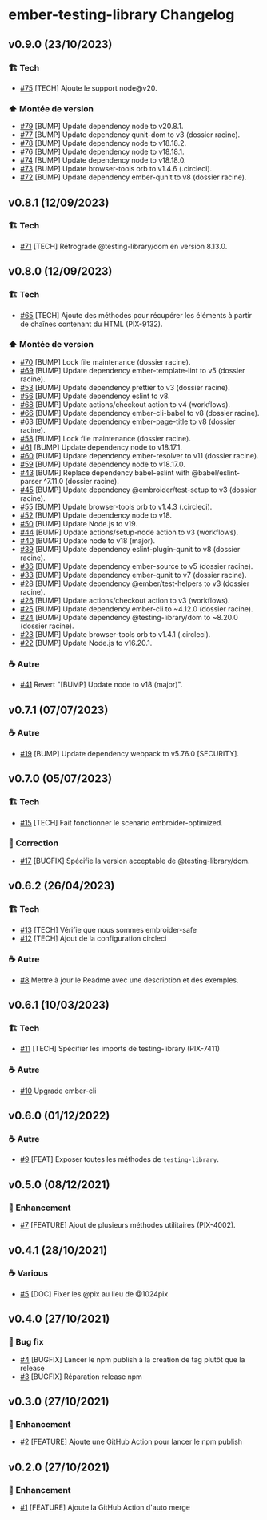 # ember-testing-library Changelog

## v0.9.0 (23/10/2023)


### :building_construction: Tech
- [#75](https://github.com/1024pix/ember-testing-library/pull/75) [TECH] Ajoute le support node@v20.

### :arrow_up: Montée de version
- [#79](https://github.com/1024pix/ember-testing-library/pull/79) [BUMP] Update dependency node to v20.8.1.
- [#77](https://github.com/1024pix/ember-testing-library/pull/77) [BUMP] Update dependency qunit-dom to v3 (dossier racine).
- [#78](https://github.com/1024pix/ember-testing-library/pull/78) [BUMP] Update dependency node to v18.18.2.
- [#76](https://github.com/1024pix/ember-testing-library/pull/76) [BUMP] Update dependency node to v18.18.1.
- [#74](https://github.com/1024pix/ember-testing-library/pull/74) [BUMP] Update dependency node to v18.18.0.
- [#73](https://github.com/1024pix/ember-testing-library/pull/73) [BUMP] Update browser-tools orb to v1.4.6 (.circleci).
- [#72](https://github.com/1024pix/ember-testing-library/pull/72) [BUMP] Update dependency ember-qunit to v8 (dossier racine).

## v0.8.1 (12/09/2023)


### :building_construction: Tech
- [#71](https://github.com/1024pix/ember-testing-library/pull/71) [TECH] Rétrograde @testing-library/dom en version 8.13.0.

## v0.8.0 (12/09/2023)


### :building_construction: Tech
- [#65](https://github.com/1024pix/ember-testing-library/pull/65) [TECH] Ajoute des méthodes pour récupérer les éléments à partir de chaînes contenant du HTML (PIX-9132).

### :arrow_up: Montée de version
- [#70](https://github.com/1024pix/ember-testing-library/pull/70) [BUMP] Lock file maintenance (dossier racine).
- [#69](https://github.com/1024pix/ember-testing-library/pull/69) [BUMP] Update dependency ember-template-lint to v5 (dossier racine).
- [#53](https://github.com/1024pix/ember-testing-library/pull/53) [BUMP] Update dependency prettier to v3 (dossier racine).
- [#56](https://github.com/1024pix/ember-testing-library/pull/56) [BUMP] Update dependency eslint to v8.
- [#68](https://github.com/1024pix/ember-testing-library/pull/68) [BUMP] Update actions/checkout action to v4 (workflows).
- [#66](https://github.com/1024pix/ember-testing-library/pull/66) [BUMP] Update dependency ember-cli-babel to v8 (dossier racine).
- [#63](https://github.com/1024pix/ember-testing-library/pull/63) [BUMP] Update dependency ember-page-title to v8 (dossier racine).
- [#58](https://github.com/1024pix/ember-testing-library/pull/58) [BUMP] Lock file maintenance (dossier racine).
- [#61](https://github.com/1024pix/ember-testing-library/pull/61) [BUMP] Update dependency node to v18.17.1.
- [#60](https://github.com/1024pix/ember-testing-library/pull/60) [BUMP] Update dependency ember-resolver to v11 (dossier racine).
- [#59](https://github.com/1024pix/ember-testing-library/pull/59) [BUMP] Update dependency node to v18.17.0.
- [#43](https://github.com/1024pix/ember-testing-library/pull/43) [BUMP] Replace dependency babel-eslint with @babel/eslint-parser ^7.11.0 (dossier racine).
- [#45](https://github.com/1024pix/ember-testing-library/pull/45) [BUMP] Update dependency @embroider/test-setup to v3 (dossier racine).
- [#55](https://github.com/1024pix/ember-testing-library/pull/55) [BUMP] Update browser-tools orb to v1.4.3 (.circleci).
- [#52](https://github.com/1024pix/ember-testing-library/pull/52) [BUMP] Update dependency node to v18.
- [#50](https://github.com/1024pix/ember-testing-library/pull/50) [BUMP] Update Node.js to v19.
- [#44](https://github.com/1024pix/ember-testing-library/pull/44) [BUMP] Update actions/setup-node action to v3 (workflows).
- [#40](https://github.com/1024pix/ember-testing-library/pull/40) [BUMP] Update node to v18 (major).
- [#39](https://github.com/1024pix/ember-testing-library/pull/39) [BUMP] Update dependency eslint-plugin-qunit to v8 (dossier racine).
- [#36](https://github.com/1024pix/ember-testing-library/pull/36) [BUMP] Update dependency ember-source to v5 (dossier racine).
- [#33](https://github.com/1024pix/ember-testing-library/pull/33) [BUMP] Update dependency ember-qunit to v7 (dossier racine).
- [#28](https://github.com/1024pix/ember-testing-library/pull/28) [BUMP] Update dependency @ember/test-helpers to v3 (dossier racine).
- [#26](https://github.com/1024pix/ember-testing-library/pull/26) [BUMP] Update actions/checkout action to v3 (workflows).
- [#25](https://github.com/1024pix/ember-testing-library/pull/25) [BUMP] Update dependency ember-cli to ~4.12.0 (dossier racine).
- [#24](https://github.com/1024pix/ember-testing-library/pull/24) [BUMP] Update dependency @testing-library/dom to ~8.20.0 (dossier racine).
- [#23](https://github.com/1024pix/ember-testing-library/pull/23) [BUMP] Update browser-tools orb to v1.4.1 (.circleci).
- [#22](https://github.com/1024pix/ember-testing-library/pull/22) [BUMP] Update Node.js to v16.20.1.

### :coffee: Autre
- [#41](https://github.com/1024pix/ember-testing-library/pull/41) Revert "[BUMP] Update node to v18 (major)".

## v0.7.1 (07/07/2023)


### :coffee: Autre
- [#19](https://github.com/1024pix/ember-testing-library/pull/19) [BUMP] Update dependency webpack to v5.76.0 [SECURITY].

## v0.7.0 (05/07/2023)


### :building_construction: Tech
- [#15](https://github.com/1024pix/ember-testing-library/pull/15) [TECH] Fait fonctionner le scenario embroider-optimized.

### :bug: Correction
- [#17](https://github.com/1024pix/ember-testing-library/pull/17) [BUGFIX] Spécifie la version acceptable de @testing-library/dom.

## v0.6.2 (26/04/2023)


### :building_construction: Tech
- [#13](https://github.com/1024pix/ember-testing-library/pull/13) [TECH] Vérifie que nous sommes embroider-safe
- [#12](https://github.com/1024pix/ember-testing-library/pull/12) [TECH] Ajout de la configuration circleci

### :coffee: Autre
- [#8](https://github.com/1024pix/ember-testing-library/pull/8) Mettre à jour le Readme avec une description et des exemples.

## v0.6.1 (10/03/2023)


### :building_construction: Tech
- [#11](https://github.com/1024pix/ember-testing-library/pull/11) [TECH] Spécifier les imports de testing-library (PIX-7411)

### :coffee: Autre
- [#10](https://github.com/1024pix/ember-testing-library/pull/10) Upgrade ember-cli

## v0.6.0 (01/12/2022)


### :coffee: Autre
- [#9](https://github.com/1024pix/ember-testing-library/pull/9) [FEAT] Exposer toutes les méthodes de `testing-library`. 

## v0.5.0 (08/12/2021)


### :rocket: Enhancement
- [#7](https://github.com/1024pix/ember-testing-library/pull/7) [FEATURE] Ajout de plusieurs méthodes utilitaires (PIX-4002).

## v0.4.1 (28/10/2021)


### :coffee: Various
- [#5](https://github.com/1024pix/ember-testing-library/pull/5) [DOC] Fixer les @pix au lieu de @1024pix

## v0.4.0 (27/10/2021)


### :bug: Bug fix
- [#4](https://github.com/1024pix/ember-testing-library/pull/4) [BUGFIX] Lancer le npm publish à la création de tag plutôt que la release
- [#3](https://github.com/1024pix/ember-testing-library/pull/3) [BUGFIX] Réparation release npm

## v0.3.0 (27/10/2021)


### :rocket: Enhancement
- [#2](https://github.com/1024pix/ember-testing-library/pull/2) [FEATURE] Ajoute une GitHub Action pour lancer le npm publish



## v0.2.0 (27/10/2021)


### :rocket: Enhancement
- [#1](https://github.com/1024pix/ember-testing-library/pull/1) [FEATURE] Ajoute la GitHub Action d'auto merge
